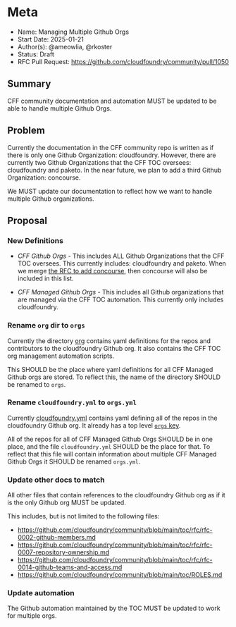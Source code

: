 # Meta
[meta]: #meta
- Name: Managing Multiple Github Orgs
- Start Date: 2025-01-21
- Author(s): @ameowlia, @rkoster
- Status: Draft <!-- Acceptable values: Draft, Approved, On Hold, Superseded -->
- RFC Pull Request: https://github.com/cloudfoundry/community/pull/1050

## Summary

CFF community documentation and automation MUST be updated to be able to handle multiple
Github Orgs.

## Problem

Currently the documentation in the CFF community repo is written as if there is
only one Github Organization: cloudfoundry. However, there are currently two
Github Organizations that the CFF TOC oversees: cloudfoundry and paketo. In the
near future, we plan to add a third Github Organization: concourse.

We MUST update our documentation to reflect how we want to handle multiple Github organizations.

## Proposal

### New Definitions

* *CFF Github Orgs* - This includes ALL Github Organizations that the CFF TOC
  oversees. This currently includes: cloudfoundry and paketo. When we merge
  [the RFC to add
  concourse](https://github.com/cloudfoundry/community/pull/1047), then
  concourse will also be included in this list.

* *CFF Managed Github Orgs* - This includes all Github organizations that are
  managed via the CFF TOC automation. This currently only includes
  cloudfoundry.

### Rename `org` dir to `orgs`
Currently the directory
[org](https://github.com/cloudfoundry/community/tree/main/org) contains yaml
definitions for the repos and contributors to the cloudfoundry Github org. It
also contains the CFF TOC org management automation scripts. 

This SHOULD be the place where yaml definitions for all CFF Managed Github orgs
are stored. To reflect this, the name of the directory SHOULD be renamed to `orgs`.

### Rename `cloudfoundry.yml` to `orgs.yml`

Currently
[cloudfoundry.yml](https://github.com/cloudfoundry/community/blob/main/org/cloudfoundry.yml)
contains yaml defining all of the repos in the cloudfoundry Github org. It
already has a top level [`orgs`
key](https://github.com/cloudfoundry/community/blob/8c7298337a8515d7dfae058b3bd1f88ad0eeaf95/org/cloudfoundry.yml#L2).

All of the repos for all of CFF Managed Github Orgs SHOULD be in one place, and
the file `cloudfoundry.yml` SHOULD be the place for that. To reflect that this
file will contain information about multiple CFF Managed Github Orgs it SHOULD
be renamed `orgs.yml`.

### Update other docs to match
All other files that contain references to the cloudfoundry Github org as if it
is the only Github org MUST be updated.

This includes, but is not limited to the following files:
* https://github.com/cloudfoundry/community/blob/main/toc/rfc/rfc-0002-github-members.md
* https://github.com/cloudfoundry/community/blob/main/toc/rfc/rfc-0007-repository-ownership.md
* https://github.com/cloudfoundry/community/blob/main/toc/rfc/rfc-0014-github-teams-and-access.md
* https://github.com/cloudfoundry/community/blob/main/toc/ROLES.md

### Update automation
The Github automation maintained by the TOC MUST be updated to work for multiple orgs.
